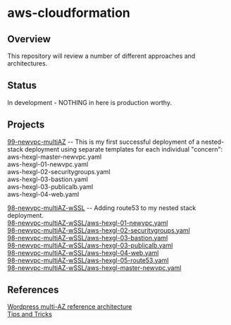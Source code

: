 # aws-cloudformation

## Overview
This repository will review a number of different approaches and architectures.

## Status
In development - NOTHING in here is production worthy.

## Projects
[99-newvpc-multiAZ](99-newvpc-multiAZ) -- This is my first successful deployment of a nested-stack deployment using separate templates for each individual "concern":  
aws-hexgl-master-newvpc.yaml  
aws-hexgl-01-newvpc.yaml  
aws-hexgl-02-securitygroups.yaml  
aws-hexgl-03-bastion.yaml  
aws-hexgl-03-publicalb.yaml  
aws-hexgl-04-web.yaml  

[98-newvpc-multiAZ-wSSL](98-newvpc-multiAZ-wSSL) -- Adding route53 to my nested stack deployment.  
[98-newvpc-multiAZ-wSSL/aws-hexgl-01-newvpc.yaml](98-newvpc-multiAZ-wSSL/aws-hexgl-01-newvpc.yaml)  
[98-newvpc-multiAZ-wSSL/aws-hexgl-02-securitygroups.yaml](98-newvpc-multiAZ-wSSL/aws-hexgl-02-securitygroups.yaml)  
[98-newvpc-multiAZ-wSSL/aws-hexgl-03-bastion.yaml](98-newvpc-multiAZ-wSSL/aws-hexgl-03-bastion.yaml)  
[98-newvpc-multiAZ-wSSL/aws-hexgl-03-publicalb.yaml](98-newvpc-multiAZ-wSSL/aws-hexgl-03-publicalb.yaml)    
[98-newvpc-multiAZ-wSSL/aws-hexgl-04-web.yaml](98-newvpc-multiAZ-wSSL/aws-hexgl-04-web.yaml)  
[98-newvpc-multiAZ-wSSL/aws-hexgl-05-route53.yaml](98-newvpc-multiAZ-wSSL/aws-hexgl-05-route53.yaml)  
[98-newvpc-multiAZ-wSSL/aws-hexgl-master-newvpc.yaml](98-newvpc-multiAZ-wSSL/aws-hexgl-master-newvpc.yaml)  


## References
[Wordpress multi-AZ reference architecture](https://github.com/aws-samples/aws-hexgl)  
[Tips and Tricks](./tips-n-tricks.md)
